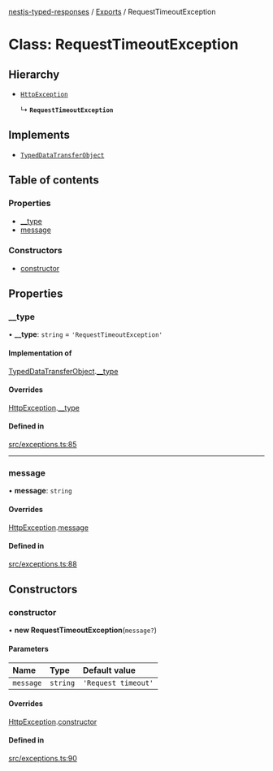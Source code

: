 [nestjs-typed-responses](../README.md) / [Exports](../modules.md) / RequestTimeoutException

# Class: RequestTimeoutException

## Hierarchy

- [`HttpException`](HttpException.md)

  ↳ **`RequestTimeoutException`**

## Implements

- [`TypedDataTransferObject`](../interfaces/TypedDataTransferObject.md)

## Table of contents

### Properties

- [\_\_type](RequestTimeoutException.md#__type)
- [message](RequestTimeoutException.md#message)

### Constructors

- [constructor](RequestTimeoutException.md#constructor)

## Properties

### \_\_type

• **\_\_type**: `string` = `'RequestTimeoutException'`

#### Implementation of

[TypedDataTransferObject](../interfaces/TypedDataTransferObject.md).[__type](../interfaces/TypedDataTransferObject.md#__type)

#### Overrides

[HttpException](HttpException.md).[__type](HttpException.md#__type)

#### Defined in

[src/exceptions.ts:85](https://github.com/igrek8/nestjs-typed-responses/blob/a6709d2/src/exceptions.ts#L85)

___

### message

• **message**: `string`

#### Overrides

[HttpException](HttpException.md).[message](HttpException.md#message)

#### Defined in

[src/exceptions.ts:88](https://github.com/igrek8/nestjs-typed-responses/blob/a6709d2/src/exceptions.ts#L88)

## Constructors

### constructor

• **new RequestTimeoutException**(`message?`)

#### Parameters

| Name | Type | Default value |
| :------ | :------ | :------ |
| `message` | `string` | `'Request timeout'` |

#### Overrides

[HttpException](HttpException.md).[constructor](HttpException.md#constructor)

#### Defined in

[src/exceptions.ts:90](https://github.com/igrek8/nestjs-typed-responses/blob/a6709d2/src/exceptions.ts#L90)
